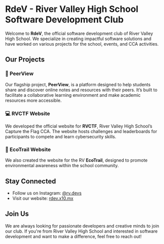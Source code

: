 # RdeV - River Valley High School Software Development Club

Welcome to **RdeV**, the official software development club of River Valley High School. We specialize in creating impactful software solutions and have worked on various projects for the school, events, and CCA activities.

## Our Projects

### 📝 PeerView
Our flagship project, **PeerView**, is a platform designed to help students share and discover online notes and resources with their peers. It’s built to facilitate a collaborative learning environment and make academic resources more accessible.

### 💻 RVCTF Website
We developed the official website for **RVCTF**, River Valley High School’s Capture the Flag CCA. The website hosts challenges and leaderboards for participants to compete and learn cybersecurity skills.

### 🌿 EcoTrail Website
We also created the website for the RV **EcoTrail**, designed to promote environmental awareness within the school community.

## Stay Connected

- Follow us on Instagram: [@rv.devs](https://instagram.com/rv.devs)
- Visit our website: [rdev.x10.mx](https://rdev.x10.mx)

## Join Us

We are always looking for passionate developers and creative minds to join our club. If you're from River Valley High School and interested in software development and want to make a difference, feel free to reach out!
